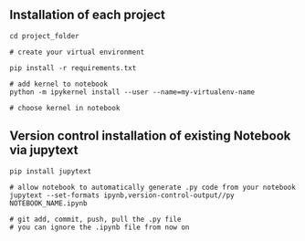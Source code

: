 ## Installation of each project
```
cd project_folder

# create your virtual environment

pip install -r requirements.txt

# add kernel to notebook
python -m ipykernel install --user --name=my-virtualenv-name

# choose kernel in notebook
```

## Version control installation of existing Notebook via jupytext

```
pip install jupytext

# allow notebook to automatically generate .py code from your notebook 
jupytext --set-formats ipynb,version-control-output//py NOTEBOOK_NAME.ipynb

# git add, commit, push, pull the .py file
# you can ignore the .ipynb file from now on
```
